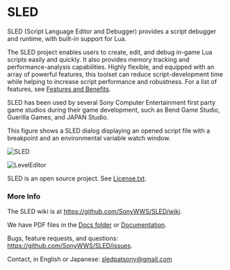 # SLED

SLED (Script Language Editor and Debugger) provides a script debugger and runtime, with built-in support for Lua.

The SLED project enables users to create, edit, and debug in-game Lua scripts easily and quickly. It also provides memory tracking and performance-analysis capabilities. Highly flexible, and equipped with an array of powerful features, this toolset can reduce script-development time while helping to increase script performance and robustness. For a list of features, see [Features and Benefits](https://github.com/SonyWWS/SLED/wiki/Features-and-Benefits).

SLED has been used by several Sony Computer Entertainment first party game studios during their game development, such as Bend Game Studio, Guerilla Games, and JAPAN Studio.

This figure shows a SLED dialog displaying an opened script file with a breakpoint and an environmental variable watch window.

![SLED](https://raw.githubusercontent.com/wiki/SonyWWS/SLED/images/Breakpoint.png?raw=true "SLED")

![LevelEditor](https://raw.githubusercontent.com/wiki/SonyWWS/ATF/images/ATF3LevelEditor.png?raw=true "LevelEditor")

SLED is an open source project. See [License.txt](https://github.com/SonyWWS/SLED/blob/master/License.txt).

### More Info ###

The SLED wiki is at https://github.com/SonyWWS/SLED/wiki.

We have PDF files in the [Docs folder](https://github.com/SonyWWS/SLED/tree/master/Docs) or [Documentation](https://github.com/SonyWWS/SLED/wiki/Documentation).

Bugs, feature requests, and questions:  
https://github.com/SonyWWS/SLED/issues.

Contact, in English or Japanese:
sledpatsony@gmail.com